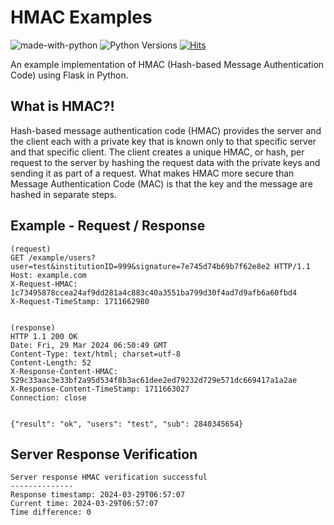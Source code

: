 # HMAC Examples
![made-with-python][made-with-python]
![Python Versions][pyversion-button]
[![Hits](https://hits.seeyoufarm.com/api/count/incr/badge.svg?url=https%3A%2F%2Fgithub.com%2Fpassword123456%2Fhmac-examples&count_bg=%2379C83D&title_bg=%23555555&icon=&icon_color=%23E7E7E7&title=hits&edge_flat=false)](https://hits.seeyoufarm.com)

[pyversion-button]: https://img.shields.io/pypi/pyversions/Markdown.svg
[made-with-python]: https://img.shields.io/badge/Made%20with-Python-1f425f.svg
An example implementation of HMAC (Hash-based Message Authentication Code) using Flask in Python. 


## What is HMAC?!
Hash-based message authentication code (HMAC) provides the server and the client each with a private key that is known only to that specific server and that specific client. The client creates a unique HMAC, or hash, per request to the server by hashing the request data with the private keys and sending it as part of a request. What makes HMAC more secure than Message Authentication Code (MAC) is that the key and the message are hashed in separate steps.

## Example - Request / Response 

```
(request)
GET /example/users?user=test&institutionID=999&signature=7e745d74b69b7f62e8e2 HTTP/1.1
Host: example.com
X-Request-HMAC: 1c73495878ccea24af9dd281a4c883c40a3551ba799d30f4ad7d9afb6a60fbd4
X-Request-TimeStamp: 1711662980


(response)
HTTP 1.1 200 OK
Date: Fri, 29 Mar 2024 06:50:49 GMT
Content-Type: text/html; charset=utf-8
Content-Length: 52
X-Response-Content-HMAC: 529c33aac3e33bf2a95d534f8b3ac61dee2ed79232d729e571dc669417a1a2ae
X-Response-Content-TimeStamp: 1711663027
Connection: close


{"result": "ok", "users": "test", "sub": 2840345654}

```

## Server Response Verification
```
Server response HMAC verification successful
--------------
Response timestamp: 2024-03-29T06:57:07
Current time: 2024-03-29T06:57:07
Time difference: 0
```
